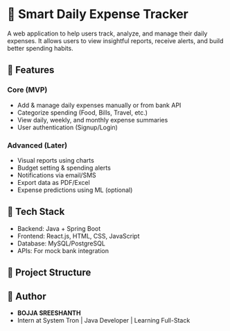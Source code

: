 # 💸 Smart Daily Expense Tracker

A web application to help users track, analyze, and manage their daily expenses. It allows users to view insightful reports, receive alerts, and build better spending habits.

## 🧠 Features

### Core (MVP)
- Add & manage daily expenses manually or from bank API
- Categorize spending (Food, Bills, Travel, etc.)
- View daily, weekly, and monthly expense summaries
- User authentication (Signup/Login)

### Advanced (Later)
- Visual reports using charts
- Budget setting & spending alerts
- Notifications via email/SMS
- Export data as PDF/Excel
- Expense predictions using ML (optional)

## 🔧 Tech Stack
- Backend: Java + Spring Boot
- Frontend: React.js, HTML, CSS, JavaScript
- Database: MySQL/PostgreSQL
- APIs: For mock bank integration

## 📌 Project Structure

## 🚀 Author
- **BOJJA SREESHANTH**  
- Intern at System Tron | Java Developer | Learning Full-Stack


